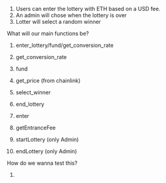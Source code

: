 1. Users can enter the lottery with ETH based on a USD fee.
2. An admin will chose when the lottery is over
3. Lotter will select a random winner

What will our main functions be?

1. enter_lottery/fund/get_conversion_rate
2. get_conversion_rate
3. fund
4. get_price (from chainlink)
5. select_winner
6. end_lottery

1. enter
2. getEntranceFee
3. startLottery (only Admin)
4. endLottery (only Admin)

How do we wanna test this?

1. 